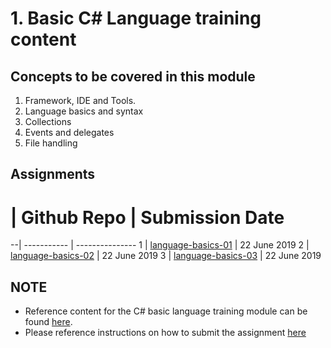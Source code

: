 # 1. Basic C# Language training content

## Concepts to be covered in this module
1. Framework, IDE and Tools.
2. Language basics and syntax
3. Collections
4. Events and delegates
5. File handling

## Assignments

 # | Github Repo | Submission Date
 --| ----------- | ---------------
 1 | [language-basics-01](https://github.com/tavisca-bootcamp/language-basics-01) | 22 June 2019
 2 | [language-basics-02](https://github.com/tavisca-bootcamp/language-basics-02) | 22 June 2019
 3 | [language-basics-03](https://github.com/tavisca-bootcamp/language-basics-03) | 22 June 2019

 ## NOTE
 * Reference content for the C# basic language training module can be found [here](references.md).
 * Please reference instructions on how to submit the assignment [here](link)
